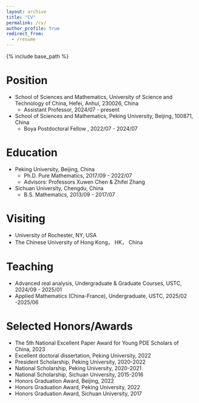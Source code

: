 ```yaml
---
layout: archive
title: "CV"
permalink: /cv/
author_profile: true
redirect_from:
  - /resume
---
```


{% include base_path %}

Position
======
* School of Sciences and Mathematics, University of Science and Technology of China, Hefei, Anhui, 230026, China
  * Assistant Professor, 2024/07 - present
* School of Sciences and Mathematics, Peking University, Beijing, 100871, China
  * Boya Postdoctoral Fellow , 2022/07 - 2024/07

Education
======
* Peking University, Beijing, China
  * Ph.D. Pure Mathematics, 2017/09 - 2022/07
  * Advisors: Professors Xuwen Chen & Zhifei Zhang
* Sichuan University, Chengdu, China
  * B.S. Mathematics, 2013/09 - 2017/07
 
Visiting 
======
* University of Rochester, NY, USA
* The Chinese University of Hong Kong， HK， China

Teaching 
======
* Advanced real analysis, Undergraduate & Graduate Courses, USTC, 2024/09 - 2025/01
* Applied Mathematics (China-France), Undergraduate, USTC, 2025/02 -2025/06
 
Selected Honors/Awards
======
* The 5th National Excellent Paper Award for Young PDE Scholars of China, 2023
* Excellent doctoral dissertation, Peking University, 2022
* President Scholarship, Peking University, 2020-2022
* National Scholarship, Peking University, 2020-2021
* National Scholarship, Sichuan University, 2015-2016
* Honors Graduation Award, Beijing, 2022
* Honors Graduation Award, Peking University, 2022
* Honors Graduation Award, Sichuan University, 2017


